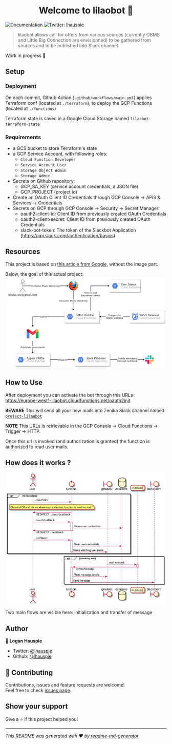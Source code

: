 <h1 align="center">Welcome to lilaobot 👋</h1>
<p>
  <a href="TODO add documentation URL" target="_blank">
    <img alt="Documentation" src="https://img.shields.io/badge/documentation-yes-brightgreen.svg" />
  </a>
  <a href="https://twitter.com/lhauspie" target="_blank">
    <img alt="Twitter: lhauspie" src="https://img.shields.io/twitter/follow/lhauspie.svg?style=social" />
  </a>
</p>

> lilaobot allows call for offers from various sources (currently OBMS and Little Big Connection are envisionned) to be gathered from sources and to be published into Slack channel

Work in progress :construction:

## Setup
### Deployment
On each commit, Github Action (`.github/workflows/main.yml`) applies Terraform conf (located at `./terraform`),
to deploy the GCP Functions (located at `./functions`)

Terraform state is saved in a Google Cloud Storage named `lilaobot-terraform-state`

### Requirements
- a GCS bucket to store Terraform's state
- a GCP Service Account, with following roles:
    - `Cloud Function Developer`
    - `Service Account User`
    - `Storage Object Admin`
    - `Storage Admin`
- Secrets on Github repository:
    - GCP_SA_KEY (service account credentials, a JSON file)
    - GCP_PROJECT (project id)
- Create an OAuth Client ID Credentials through GCP Console -> APIS & Services -> Credentials
- Secrets on GCP through GCP Console -> Security -> Secret Manager:
    - oauth2-client-id: Client ID from previously created OAuth Credentials
    - oauth2-client-secret: Client ID from previously created OAuth Credentials
    - slack-bot-token: The token of the Slackbot Application (https://api.slack.com/authentication/basics)

## Resources
This project is based on [this article from Google](https://cloud.google.com/blog/products/application-development/adding-custom-intelligence-to-gmail-with-serverless-on-gcp), without the image part.

Below, the goal of this actual project:
![Lilaobot architechure diagram](./doc/lilaobot-architecture-diagram.png "Lilaobot architecture diagram")

## How to Use

After deployment you can activate the bot through this URLs : https://europe-west1-lilaobot.cloudfunctions.net/oauth2init

**BEWARE** This will send all your new mails into Zenika Slack channel named [`project-lilaobot`](https://zenika.slack.com/archives/C021BGBSMFY)

**NOTE** This URLs is retrievable in the GCP Console -> Cloud Functions -> Trigger -> HTTP.

Once this url is invoked (and authorization is granted) the function is authorized to read user mails.

## How does it works ?

![Lilaobot sequence diagram](./doc/sequence.png "Lilaobot sequence diagram")

Two main flows are visible here: initialization and transfer of message

## Author

👤 **Logan Hauspie**

* Twitter: [@lhauspie](https://twitter.com/lhauspie)
* Github: [@lhauspie](https://github.com/lhauspie)

## 🤝 Contributing

Contributions, issues and feature requests are welcome!<br />Feel free to check [issues page](https://github.com/Zenika/lilaobot/issues). 

## Show your support

Give a ⭐️ if this project helped you!

***
_This README was generated with ❤️ by [readme-md-generator](https://github.com/kefranabg/readme-md-generator)_